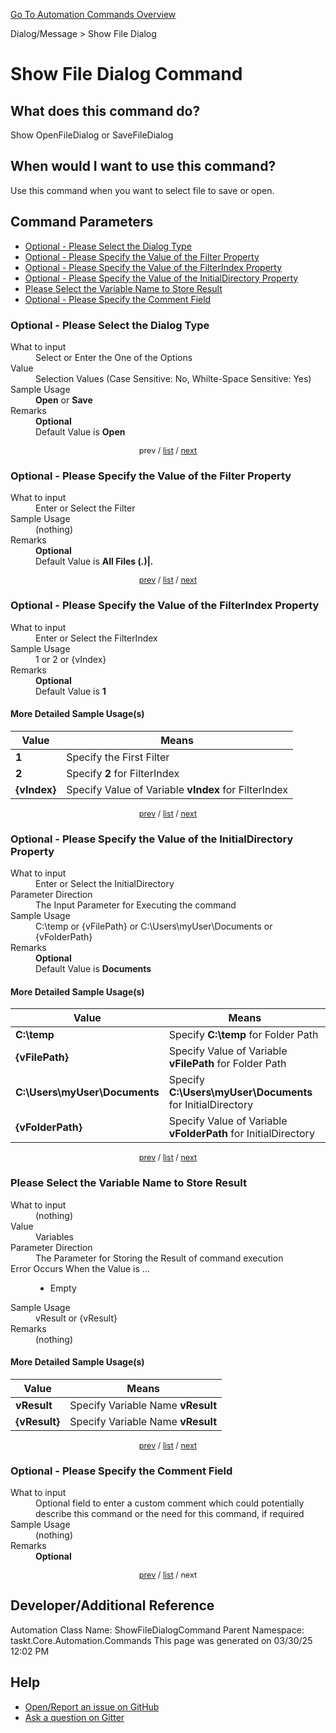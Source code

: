 <!--TITLE: Show File Dialog Command -->
<!-- SUBTITLE: a command in the Dialog/Message group. -->
[Go To Automation Commands Overview](/automation-commands.md)


Dialog/Message &gt; Show File Dialog


# Show File Dialog Command


## What does this command do?
Show OpenFileDialog or SaveFileDialog


## When would I want to use this command?
Use this command when you want to select file to save or open.


<a id="param_list"></a>
## Command Parameters
- [Optional - Please Select the Dialog Type](#param_0)
- [Optional - Please Specify the Value of the Filter Property](#param_1)
- [Optional - Please Specify the Value of the FilterIndex Property](#param_2)
- [Optional - Please Specify the Value of the InitialDirectory Property](#param_3)
- [Please Select the Variable Name to Store Result](#param_4)
- [Optional - Please Specify the Comment Field](#param_5)


<a id="param_0"></a>
### Optional - Please Select the Dialog Type


<dl>
<dt>What to input</dt><dd>Select or Enter the One of the Options</dd>
<dt>Value</dt><dd>Selection Values (Case Sensitive: No, Whilte-Space Sensitive: Yes)</dd>
<dt>Sample Usage</dt><dd><strong>Open</strong> or  <strong>Save</strong></dd>
<dt>Remarks</dt><dd><strong>Optional</strong><br>Default Value is <strong>Open</strong></dd>
</dl>




<div style="font-size: 90%; text-align: center">


prev / [list](#param_list) / [next](#param_1)


</div>


<a id="param_1"></a>
### Optional - Please Specify the Value of the Filter Property


<dl>
<dt>What to input</dt><dd>Enter or Select the Filter</dd>
<dt>Sample Usage</dt><dd>(nothing)</dd>
<dt>Remarks</dt><dd><strong>Optional</strong><br>Default Value is <strong>All Files (<em>.</em>)|<em>.</em></strong></dd>
</dl>




<div style="font-size: 90%; text-align: center">


[prev](#param_1) / [list](#param_list) / [next](#param_2)


</div>


<a id="param_2"></a>
### Optional - Please Specify the Value of the FilterIndex Property


<dl>
<dt>What to input</dt><dd>Enter or Select the FilterIndex</dd>
<dt>Sample Usage</dt><dd>1 or 2 or {vIndex}</dd>
<dt>Remarks</dt><dd><strong>Optional</strong><br>Default Value is <strong>1</strong></dd>
</dl>




#### More Detailed Sample Usage(s)
| Value | Means |
|---|---|
| <strong>1</strong> | Specify the First Filter |
| <strong>2</strong> | Specify **2** for FilterIndex |
| <strong>{vIndex}</strong> | Specify Value of Variable **vIndex** for FilterIndex |


<div style="font-size: 90%; text-align: center">


[prev](#param_2) / [list](#param_list) / [next](#param_3)


</div>


<a id="param_3"></a>
### Optional - Please Specify the Value of the InitialDirectory Property


<dl>
<dt>What to input</dt><dd>Enter or Select the InitialDirectory</dd>
<dt>Parameter Direction</dt><dd>The Input Parameter for Executing the command</dd>
<dt>Sample Usage</dt><dd>C:\temp or {vFilePath} or C:\Users\myUser\Documents or {vFolderPath}</dd>
<dt>Remarks</dt><dd><strong>Optional</strong><br>Default Value is <strong>Documents</strong></dd>
</dl>




#### More Detailed Sample Usage(s)
| Value | Means |
|---|---|
| <strong>C:\temp</strong> | Specify **C:\temp** for Folder Path |
| <strong>{vFilePath}</strong> | Specify Value of Variable **vFilePath** for Folder Path |
| <strong>C:\Users\myUser\Documents</strong> | Specify **C:\Users\myUser\Documents** for InitialDirectory |
| <strong>{vFolderPath}</strong> | Specify Value of Variable **vFolderPath** for InitialDirectory |


<div style="font-size: 90%; text-align: center">


[prev](#param_3) / [list](#param_list) / [next](#param_4)


</div>


<a id="param_4"></a>
### Please Select the Variable Name to Store Result


<dl>
<dt>What to input</dt><dd>(nothing)</dd>
<dt>Value</dt><dd>Variables</dd>
<dt>Parameter Direction</dt><dd>The Parameter for Storing the Result of command execution</dd>
<dt>Error Occurs When the Value is ...</dt><dd><ul>
<li>Empty</li>
</ul></dd>
<dt>Sample Usage</dt><dd>vResult or {vResult}</dd>
<dt>Remarks</dt><dd>(nothing)</dd>
</dl>




#### More Detailed Sample Usage(s)
| Value | Means |
|---|---|
| <strong>vResult</strong> | Specify Variable Name **vResult** |
| <strong>{vResult}</strong> | Specify Variable Name **vResult** |


<div style="font-size: 90%; text-align: center">


[prev](#param_4) / [list](#param_list) / [next](#param_5)


</div>


<a id="param_5"></a>
### Optional - Please Specify the Comment Field


<dl>
<dt>What to input</dt><dd>Optional field to enter a custom comment which could potentially describe this command or the need for this command, if required</dd>
<dt>Sample Usage</dt><dd>(nothing)</dd>
<dt>Remarks</dt><dd><strong>Optional</strong><br></dd>
</dl>




<div style="font-size: 90%; text-align: center">


[prev](#param_5) / [list](#param_list) / next


</div>


## Developer/Additional Reference
Automation Class Name: ShowFileDialogCommand
Parent Namespace: taskt.Core.Automation.Commands
This page was generated on 03/30/25 12:02 PM


## Help
- [Open/Report an issue on GitHub](https://github.com/rcktrncn/taskt/issues/new)
- [Ask a question on Gitter](https://gitter.im/taskt-rpa/Lobby)

